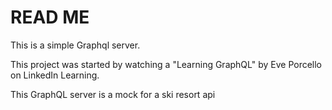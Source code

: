 # READ ME

This is a simple Graphql server.

This project was started by watching a "Learning GraphQL" by Eve Porcello on LinkedIn Learning.

This GraphQL server is a mock for a ski resort api